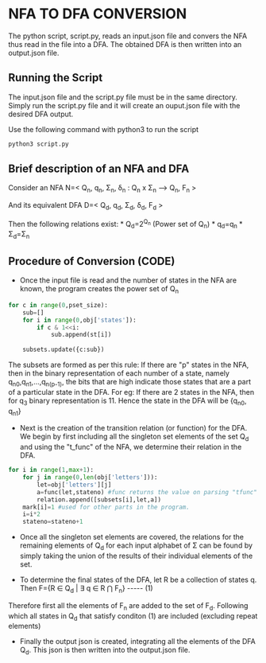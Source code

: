 # NFA TO DFA CONVERSION 

The python script, script.py, reads an input.json file and convers the NFA thus read in the file into a DFA. 
The obtained DFA is then written into an output.json file.

## Running the Script

The input.json file and the script.py file must be in the same directory. Simply run the script.py file and it will create an ouput.json file with the desired DFA output. 

Use the following command with python3 to run the script 

```bash
python3 script.py
```

## Brief description of an NFA and DFA

Consider an NFA 
    N=<   Q<sub>n</sub>,    q<sub>n</sub>,    Σ<sub>n</sub>,    δ<sub>n</sub>  :  Q<sub>n</sub>  x  Σ<sub>n</sub>  -->  Q<sub>n</sub>,   F<sub>n</sub>   >

And its equivalent DFA
    D=<   Q<sub>d</sub>,   q<sub>d</sub>,   Σ<sub>d</sub>,   δ<sub>d</sub>,   F<sub>d</sub>     >

Then the following relations exist:
    * Q<sub>d</sub>=2<sup>Q<sub>n</sub></sup> (Power set of Q<sub>n</sub>)
    * q<sub>d</sub>=q<sub>n</sub>
    * Σ<sub>d</sub>=Σ<sub>n</sub>

## Procedure of Conversion (CODE)

* Once the input file is read and the number of states in the NFA are known, the program creates the power set of Q<sub>n</sub>
```python
for c in range(0,pset_size):
    sub=[]
    for i in range(0,obj['states']):
        if c & 1<<i:
            sub.append(st[i])
    
    subsets.update({c:sub})
```

The subsets are formed as per this rule:
If there are "p" states in the NFA, then in the binary representation of each number of a state, namely q<sub>n0</sub>,q<sub>n1</sub>,...,q<sub>n(p-1)</sub>, the bits that are high indicate those states that are a part of a particular state in the DFA.
For eg:
    If there are 2 states in the NFA, then for q<sub>3</sub> binary representation is 11. 
    Hence the state in the DFA will be {q<sub>n0</sub>, q<sub>n1</sub>}

* Next is the creation of the transition relation (or function) for the DFA. We begin by first including all the singleton set elements of the set Q<sub>d</sub> and using the "t_func" of the NFA, we determine their relation in the DFA. 

```python 
for i in range(1,max+1):            
    for j in range(0,len(obj['letters'])):
        let=obj['letters'][j]
        a=func(let,stateno) #func returns the value on parsing "tfunc" from the input file.
        relation.append([subsets[i],let,a])
    mark[i]=1 #used for other parts in the program.
    i=i*2
    stateno=stateno+1
```

* Once all the singleton set elements are covered, the relations for the remaining elements of Q<sub>d</sub> for each input alphabet of Σ can be found by simply taking the union of the results of their individual elements of the set. 


* To determine the final states of the DFA, let R be a collection of states q.
Then 
            F={R ∈ Q<sub>d</sub> | ∃ q ∈ R ⋂ F<sub>n</sub>}   ----- (1)

Therefore first all the elements of F<sub>n</sub> are added to the set of F<sub>d</sub>. Following which all states in Q<sub>d</sub> that satisfy conditon (1) are included (excluding repeat elements)


* Finally the output json is created, integrating all the elements of the DFA Q<sub>d</sub>. This json is then written into the output.json file. 